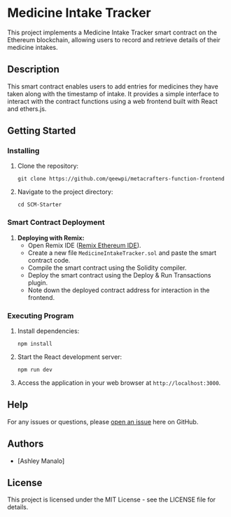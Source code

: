 # Medicine Intake Tracker

This project implements a Medicine Intake Tracker smart contract on the Ethereum blockchain, allowing users to record and retrieve details of their medicine intakes.

## Description

This smart contract enables users to add entries for medicines they have taken along with the timestamp of intake. It provides a simple interface to interact with the contract functions using a web frontend built with React and ethers.js.

## Getting Started

### Installing

1. Clone the repository:
   ```
   git clone https://github.com/qeewpi/metacrafters-function-frontend
   ```

2. Navigate to the project directory:
   ```
   cd SCM-Starter
   ```

### Smart Contract Deployment

1. **Deploying with Remix:**
   - Open Remix IDE ([Remix Ethereum IDE](https://remix.ethereum.org/)).
   - Create a new file `MedicineIntakeTracker.sol` and paste the smart contract code.
   - Compile the smart contract using the Solidity compiler.
   - Deploy the smart contract using the Deploy & Run Transactions plugin.
   - Note down the deployed contract address for interaction in the frontend.

### Executing Program

1. Install dependencies:
   ```
   npm install
   ```

2. Start the React development server:
   ```
   npm run dev
   ```

3. Access the application in your web browser at `http://localhost:3000`.

## Help

For any issues or questions, please [open an issue](<link to issue tracker>) here on GitHub.

## Authors

- [Ashley Manalo]

## License

This project is licensed under the MIT License - see the LICENSE file for details.
